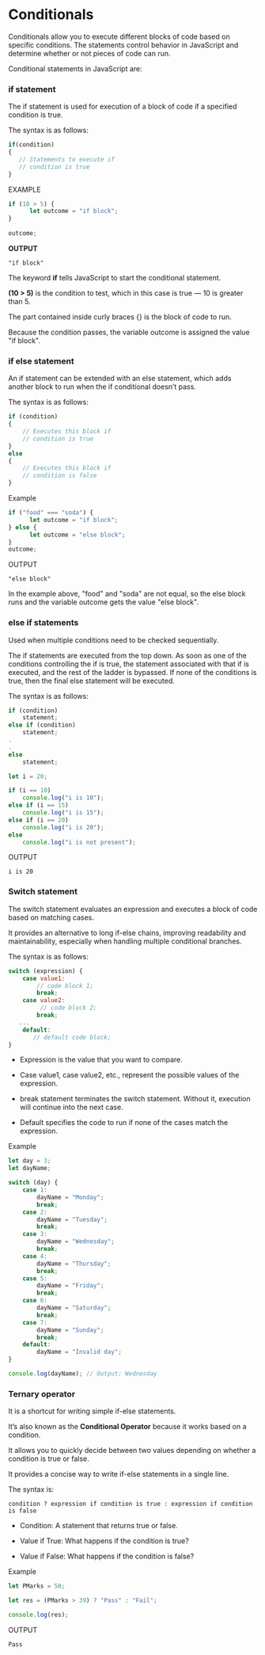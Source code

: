 # Conditionals

Conditionals allow you to execute different blocks of code based on specific conditions. The statements control behavior in JavaScript and determine whether or not pieces of code can run.

Conditional statements in JavaScript are:

### if statement

The if statement is used for execution of a block of code if a specified condition is true.

The syntax is as follows:

```js
if(condition) 
{
   // Statements to execute if
   // condition is true
}
```
EXAMPLE
```js
if (10 > 5) {
      let outcome = "if block";
}
​
outcome;
```
**OUTPUT**

`"if block"`

The keyword **if** tells JavaScript to start the conditional statement.

**(10 > 5)** is the condition to test, which in this case is true — 10 is greater than 5.

The part contained inside curly braces {} is the block of code to run.

Because the condition passes, the variable outcome is assigned the value "if block".

### if else statement

An if statement can be extended with an else statement, which adds another block to run when the if conditional doesn’t pass.

The syntax is as follows:
```js
if (condition)
{
    // Executes this block if
    // condition is true
}
else
{
    // Executes this block if
    // condition is false
}
```

Example

```js
if ("food" === "soda") {
      let outcome = "if block";
} else {
      let outcome = "else block";
}
outcome;
```
OUTPUT

`"else block"`

In the example above, "food" and "soda" are not equal, so the else block runs and the variable outcome gets the value "else block".

### else if statements

Used when multiple conditions need to be checked sequentially.

The if statements are executed from the top down. As soon as one of the conditions controlling the if is true, the statement associated with that if is executed, and the rest of the ladder is bypassed. If none of the conditions is true, then the final else statement will be executed.

The syntax is as follows:

```js
if (condition)
    statement;
else if (condition)
    statement;
.
.
else
    statement;
```
```js
let i = 20;

if (i == 10)
    console.log("i is 10");
else if (i == 15)
    console.log("i is 15");
else if (i == 20)
    console.log("i is 20");
else
    console.log("i is not present");
```
OUTPUT

`i is 20`

### Switch statement

The switch statement evaluates an expression and executes a block of code based on matching cases. 

It provides an alternative to long if-else chains, improving readability and maintainability, especially when handling multiple conditional branches.

The syntax is as follows:

```js
switch (expression) {
    case value1:
        // code block 1;
        break;
    case value2:
         // code block 2;
        break;
   ...
    default:
       // default code block;
}
```
- Expression is the value that you want to compare.

- Case value1, case value2, etc., represent the possible values of the expression.

- break statement terminates the switch statement. Without it, execution will continue into the next case.

- Default specifies the code to run if none of the cases match the expression.

Example

```js
let day = 3;
let dayName;

switch (day) {
    case 1:
        dayName = "Monday";
        break;
    case 2:
        dayName = "Tuesday";
        break;
    case 3:
        dayName = "Wednesday";
        break;
    case 4:
        dayName = "Thursday";
        break;
    case 5:
        dayName = "Friday";
        break;
    case 6:
        dayName = "Saturday";
        break;
    case 7:
        dayName = "Sunday";
        break;
    default:
        dayName = "Invalid day";
}

console.log(dayName); // Output: Wednesday
```

### Ternary operator

It is a shortcut for writing simple if-else statements. 

It’s also known as the **Conditional Operator** because it works based on a condition. 

It allows you to quickly decide between two values depending on whether a condition is true or false.

It provides a concise way to write if-else statements in a single line.

The syntax is: 

`condition ? expression if condition is true : expression if condition is false`

- Condition: A statement that returns true or false.

- Value if True: What happens if the condition is true?

- Value if False: What happens if the condition is false?

Example

```js
let PMarks = 50;

let res = (PMarks > 39) ? "Pass" : "Fail";

console.log(res);
```
OUTPUT

`Pass`
